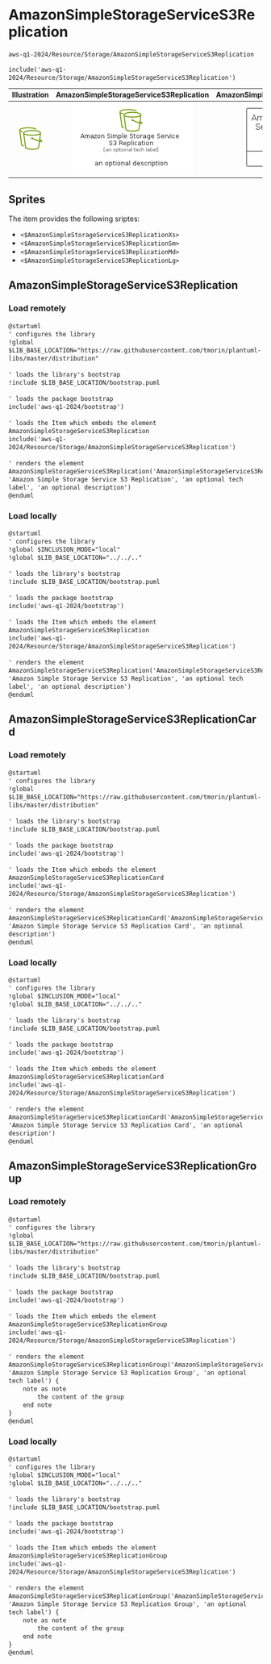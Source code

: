 # AmazonSimpleStorageServiceS3Replication


```text
aws-q1-2024/Resource/Storage/AmazonSimpleStorageServiceS3Replication
```

```text
include('aws-q1-2024/Resource/Storage/AmazonSimpleStorageServiceS3Replication')
```



| Illustration | AmazonSimpleStorageServiceS3Replication | AmazonSimpleStorageServiceS3ReplicationCard | AmazonSimpleStorageServiceS3ReplicationGroup |
| :---: | :---: | :---: | :---: |
| ![illustration for Illustration](../../../aws-q1-2024/Resource/Storage/AmazonSimpleStorageServiceS3Replication.png) | ![illustration for AmazonSimpleStorageServiceS3Replication](../../../aws-q1-2024/Resource/Storage/AmazonSimpleStorageServiceS3Replication.Local.png) | ![illustration for AmazonSimpleStorageServiceS3ReplicationCard](../../../aws-q1-2024/Resource/Storage/AmazonSimpleStorageServiceS3ReplicationCard.Local.png) | ![illustration for AmazonSimpleStorageServiceS3ReplicationGroup](../../../aws-q1-2024/Resource/Storage/AmazonSimpleStorageServiceS3ReplicationGroup.Local.png) |



## Sprites
The item provides the following sriptes:

- `<$AmazonSimpleStorageServiceS3ReplicationXs>`
- `<$AmazonSimpleStorageServiceS3ReplicationSm>`
- `<$AmazonSimpleStorageServiceS3ReplicationMd>`
- `<$AmazonSimpleStorageServiceS3ReplicationLg>`





## AmazonSimpleStorageServiceS3Replication

### Load remotely
```plantuml
@startuml
' configures the library
!global $LIB_BASE_LOCATION="https://raw.githubusercontent.com/tmorin/plantuml-libs/master/distribution"

' loads the library's bootstrap
!include $LIB_BASE_LOCATION/bootstrap.puml

' loads the package bootstrap
include('aws-q1-2024/bootstrap')

' loads the Item which embeds the element AmazonSimpleStorageServiceS3Replication
include('aws-q1-2024/Resource/Storage/AmazonSimpleStorageServiceS3Replication')

' renders the element
AmazonSimpleStorageServiceS3Replication('AmazonSimpleStorageServiceS3Replication', 'Amazon Simple Storage Service S3 Replication', 'an optional tech label', 'an optional description')
@enduml
```

### Load locally
```plantuml
@startuml
' configures the library
!global $INCLUSION_MODE="local"
!global $LIB_BASE_LOCATION="../../.."

' loads the library's bootstrap
!include $LIB_BASE_LOCATION/bootstrap.puml

' loads the package bootstrap
include('aws-q1-2024/bootstrap')

' loads the Item which embeds the element AmazonSimpleStorageServiceS3Replication
include('aws-q1-2024/Resource/Storage/AmazonSimpleStorageServiceS3Replication')

' renders the element
AmazonSimpleStorageServiceS3Replication('AmazonSimpleStorageServiceS3Replication', 'Amazon Simple Storage Service S3 Replication', 'an optional tech label', 'an optional description')
@enduml
```

## AmazonSimpleStorageServiceS3ReplicationCard

### Load remotely
```plantuml
@startuml
' configures the library
!global $LIB_BASE_LOCATION="https://raw.githubusercontent.com/tmorin/plantuml-libs/master/distribution"

' loads the library's bootstrap
!include $LIB_BASE_LOCATION/bootstrap.puml

' loads the package bootstrap
include('aws-q1-2024/bootstrap')

' loads the Item which embeds the element AmazonSimpleStorageServiceS3ReplicationCard
include('aws-q1-2024/Resource/Storage/AmazonSimpleStorageServiceS3Replication')

' renders the element
AmazonSimpleStorageServiceS3ReplicationCard('AmazonSimpleStorageServiceS3ReplicationCard', 'Amazon Simple Storage Service S3 Replication Card', 'an optional description')
@enduml
```

### Load locally
```plantuml
@startuml
' configures the library
!global $INCLUSION_MODE="local"
!global $LIB_BASE_LOCATION="../../.."

' loads the library's bootstrap
!include $LIB_BASE_LOCATION/bootstrap.puml

' loads the package bootstrap
include('aws-q1-2024/bootstrap')

' loads the Item which embeds the element AmazonSimpleStorageServiceS3ReplicationCard
include('aws-q1-2024/Resource/Storage/AmazonSimpleStorageServiceS3Replication')

' renders the element
AmazonSimpleStorageServiceS3ReplicationCard('AmazonSimpleStorageServiceS3ReplicationCard', 'Amazon Simple Storage Service S3 Replication Card', 'an optional description')
@enduml
```

## AmazonSimpleStorageServiceS3ReplicationGroup

### Load remotely
```plantuml
@startuml
' configures the library
!global $LIB_BASE_LOCATION="https://raw.githubusercontent.com/tmorin/plantuml-libs/master/distribution"

' loads the library's bootstrap
!include $LIB_BASE_LOCATION/bootstrap.puml

' loads the package bootstrap
include('aws-q1-2024/bootstrap')

' loads the Item which embeds the element AmazonSimpleStorageServiceS3ReplicationGroup
include('aws-q1-2024/Resource/Storage/AmazonSimpleStorageServiceS3Replication')

' renders the element
AmazonSimpleStorageServiceS3ReplicationGroup('AmazonSimpleStorageServiceS3ReplicationGroup', 'Amazon Simple Storage Service S3 Replication Group', 'an optional tech label') {
    note as note
        the content of the group
    end note
}
@enduml
```

### Load locally
```plantuml
@startuml
' configures the library
!global $INCLUSION_MODE="local"
!global $LIB_BASE_LOCATION="../../.."

' loads the library's bootstrap
!include $LIB_BASE_LOCATION/bootstrap.puml

' loads the package bootstrap
include('aws-q1-2024/bootstrap')

' loads the Item which embeds the element AmazonSimpleStorageServiceS3ReplicationGroup
include('aws-q1-2024/Resource/Storage/AmazonSimpleStorageServiceS3Replication')

' renders the element
AmazonSimpleStorageServiceS3ReplicationGroup('AmazonSimpleStorageServiceS3ReplicationGroup', 'Amazon Simple Storage Service S3 Replication Group', 'an optional tech label') {
    note as note
        the content of the group
    end note
}
@enduml
```

